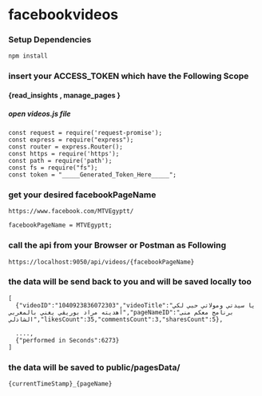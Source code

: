 # facebookvideos

### Setup Dependencies
```
npm install

```
### insert your ACCESS_TOKEN which have the Following Scope
####  {read_insights , manage_pages }
##### open videos.js file

```
const request = require('request-promise');
const express = require("express");
const router = express.Router();
const https = require('https');
const path = require('path');
const fs = require("fs");
const token = "_____Generated_Token_Here_____";

```

### get your desired facebookPageName

```
https://www.facebook.com/MTVEgyptt/

facebookPageName = MTVEgyptt;

```

### call the api from your Browser or Postman as Following

```
https://localhost:9050/api/videos/{facebookPageName}

```
### the data will be send back to you and will be saved locally too

```
[
  {"videoID":"1040923836072303","videoTitle":"يا سيدتي ومولاتي حبي لكي أهديته مراد بوريقي يغني بالمغربي","pageNameID":"برنامج معكم منى الشاذلي","likesCount":35,"commentsCount":3,"sharesCount":5},

  ....,
  {"performed in Seconds":6273}
]

```

### the data will be saved to public/pagesData/

```
{currentTimeStamp}_{pageName}

```

